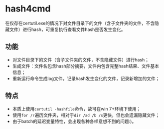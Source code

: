 # hash4cmd
在仅存在certutil.exe的情况下对文件目录下的文件（含子文件夹的文件，不含隐藏文件）进行hash，可重复执行查看文件hash是否发生变化。

## 功能
 - 对文件目录下的文件（含子文件夹的文件，不含隐藏文件）进行hash；
 - 生成文件：文件名包含hash部分摘要，文件内包含完整hash结果、文件基本信息；
 - 重新运行命令生成log文件，记录hash发生变化的文件，记录新增加的文件；

## 特点
 - 本质上使用`certutil -hashfile`命令，故可在win 7+环境下使用；
 - 使用`for /r`遍历文件夹，相对于`dir /ad /b /s`更快，但也会遗漏隐藏文件；
 - 由于batch的延迟变量特性，会出现各种各样意想不到的问题:)。
